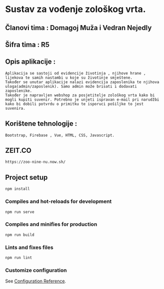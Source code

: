 # Sustav za vođenje zološkog vrta.
## Članovi tima : Domagoj Muža i Vedran Nejedly
## Šifra tima : R5
## Opis aplikacije :
```
Aplikacija se sastoji od evidencije životinja , njihove hrane , lijekova te samih nastambi u koje su životinje smještene.
Također se unutar aplikacije nalazi evidencija zaposlenika te njihova uloga(admin/zaposlenik). Samo admin može brisati i dodavati zaposlenike.
Također je napravljen webshop za posjetitelje zološkog vrta kako bi mogli kupiti suvenir. Potrebno je unjeti ispravan e-mail pri narudžbi kako bi dobili potvrdu o primitku te isporuci pošiljke to jest suvenira.
```
## Korištene tehnologije : 
```
Bootstrap, Firebase , Vue, HTML, CSS, Javascript.
```
## ZEIT.CO
```
https://zoo-nine-nu.now.sh/
```

## Project setup
```
npm install
```

### Compiles and hot-reloads for development
```
npm run serve
```

### Compiles and minifies for production
```
npm run build
```

### Lints and fixes files
```
npm run lint
```

### Customize configuration
See [Configuration Reference](https://cli.vuejs.org/config/).
